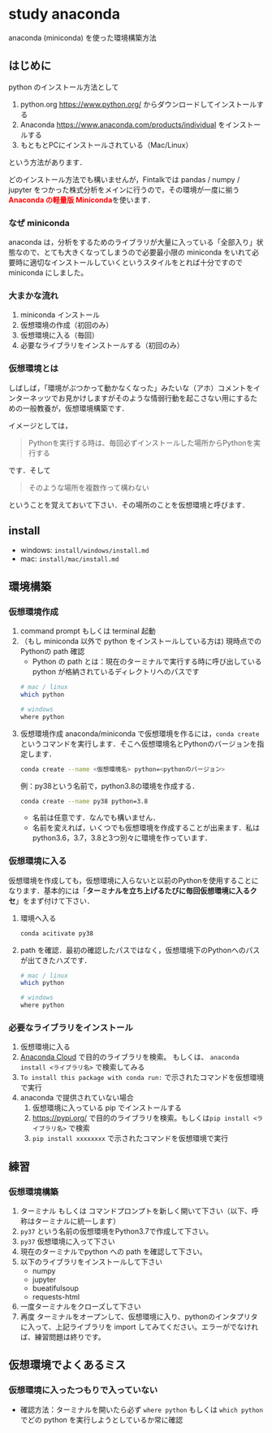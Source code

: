 # study anaconda
anaconda (miniconda) を使った環境構築方法

## はじめに

python のインストール方法として
1. python.org https://www.python.org/ からダウンロードしてインストールする
1. Anaconda https://www.anaconda.com/products/individual をインストールする
1. もともとPCにインストールされている（Mac/Linux）

という方法があります．

どのインストール方法でも構いませんが，Fintalkでは pandas / numpy / jupyter をつかった株式分析をメインに行うので，その環境が一度に揃う <font color=red>**Anaconda の軽量版 Miniconda**</font>を使います．

### なぜ miniconda 

anaconda は，分析をするためのライブラリが大量に入っている「全部入り」状態なので、とても大きくなってしまうので必要最小限の miniconda をいれて必要時に適切なインストールしていくというスタイルをとれば十分ですので miniconda にしました。

### 大まかな流れ

1. miniconda インストール
1. 仮想環境の作成（初回のみ）
1. 仮想環境に入る（毎回）
1. 必要なライブラリをインストールする（初回のみ）

### 仮想環境とは

しばしば，「環境がぶつかって動かなくなった」みたいな（アホ）コメントをインターネッツでお見かけしますがそのような情弱行動を起こさない用にするための一般教養が，仮想環境構築です．

イメージとしては，

> Pythonを実行する時は、毎回必ずインストールした場所からPythonを実行する

です．そして

> そのような場所を複数作って構わない

ということを覚えておいて下さい．その場所のことを仮想環境と呼びます．

## install 

+ windows: `install/windows/install.md`
+ mac: `install/mac/install.md` 

## 環境構築

### 仮想環境作成
1. command prompt もしくは terminal 起動
1. （もし miniconda 以外で python をインストールしている方は) 現時点でのPythonの path 確認
    + Python の path とは：現在のターミナルで実行する時に呼び出している python が格納されているディレクトリへのパスです
    ```bash
    # mac / linux 
    which python
    ```
    ```bash
    # windows 
    where python
    ``` 
1. 仮想環境作成
    anaconda/miniconda で仮想環境を作るには，`conda create` というコマンドを実行します．そこへ仮想環境名とPythonのバージョンを指定します．
    ```bash
    conda create --name <仮想環境名> python=<pythonのバージョン>
    ``` 
    例：py38という名前で，python3.8の環境を作成する．
    ```bash
    conda create --name py38 python=3.8
    ``` 
    + 名前は任意です．なんでも構いません．
    + 名前を変えれば，いくつでも仮想環境を作成することが出来ます．私は python3.6，3.7，3.8と3つ別々に環境を作っています．

### 仮想環境に入る
仮想環境を作成しても，仮想環境に入らないと以前のPythonを使用することになります．基本的には「**ターミナルを立ち上げるたびに毎回仮想環境に入るクセ**」をまず付けて下さい．    
1. 環境へ入る
    ```bash
    conda acitivate py38
    ```
1. path を確認．最初の確認したパスではなく，仮想環境下のPythonへのパスが出てきたハズです．
    ```bash
    # mac / linux 
    which python
    ```
    ```bash
    # windows 
    where python
    ``` 

### 必要なライブラリをインストール

1. 仮想環境に入る
1. [Anaconda Cloud](https://anaconda.org/) で目的のライブラリを検索。 もしくは、 ` anaconda install <ライブラリ名> ` で検索してみる
1. `To install this package with conda run:` で示されたコマンドを仮想環境で実行
1. anaconda で提供されていない場合
    1. 仮想環境に入っている pip でインストールする
    1. https://pypi.org/ で目的のライブラリを検索。もしくは`pip install <ライブラリ名>` で検索
    1. `pip install xxxxxxxx` で示されたコマンドを仮想環境で実行

## 練習

### 仮想環境構築
1. ターミナル もしくは コマンドプロンプトを新しく開いて下さい（以下、呼称はターミナルに統一します）
1. `py37` という名前の仮想環境をPython3.7で作成して下さい。
1. `py37` 仮想環境に入って下さい
1. 現在のターミナルでpython への path を確認して下さい。
1. 以下のライブラリをインストールして下さい
    + numpy 
    + jupyter
    + bueatifulsoup
    + requests-html
1. 一度ターミナルをクローズして下さい
1. 再度 ターミナルをオープンして、仮想環境に入り、pythonのインタプリタに入って、上記ライブラリを import してみてください。エラーがでなければ、練習問題は終りです。

## 仮想環境でよくあるミス

### 仮想環境に入ったつもりで入っていない
+ 確認方法：ターミナルを開いたら必ず `where python` もしくは `which python` でどの python を実行しようとしているか常に確認














